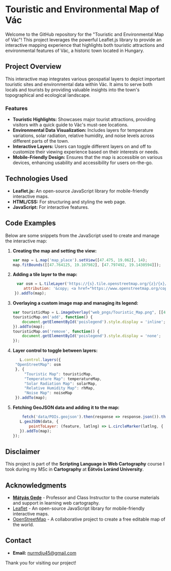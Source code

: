 # Touristic and Environmental Map of Vác

Welcome to the GitHub repository for the "Touristic and Environmental Map of Vác"! This project leverages the powerful Leaflet.js library to provide an interactive mapping experience that highlights both touristic attractions and environmental features of Vác, a historic town located in Hungary.

## Project Overview

This interactive map integrates various geospatial layers to depict important touristic sites and environmental data within Vác. It aims to serve both locals and tourists by providing valuable insights into the town's topographical and ecological landscape.

### Features

- **Touristic Highlights:** Showcases major tourist attractions, providing visitors with a quick guide to Vác's must-see locations.
- **Environmental Data Visualization:** Includes layers for temperature variations, solar radiation, relative humidity, and noise levels across different parts of the town.
- **Interactive Layers:** Users can toggle different layers on and off to customize their viewing experience based on their interests or needs.
- **Mobile-Friendly Design:** Ensures that the map is accessible on various devices, enhancing usability and accessibility for users on-the-go.

## Technologies Used

- **Leaflet.js:** An open-source JavaScript library for mobile-friendly interactive maps.
- **HTML/CSS:** For structuring and styling the web page.
- **JavaScript:** For interactive features.

## Code Examples

Below are some snippets from the JavaScript used to create and manage the interactive map:

1. **Creating the map and setting the view:**
   ```javascript
   var map = L.map('map_place').setView([47.475, 19.062], 14);
   map.fitBounds([[47.764125, 19.107982], [47.797492, 19.1430594]]);
   ```
   
2. **Adding a tile layer to the map:**
  ```javascript
       var osm = L.tileLayer('https://{s}.tile.openstreetmap.org/{z}/{x}/{y}.png', {
          attribution: '&copy; <a href="https://www.openstreetmap.org/copyright">OpenStreetMap</a> contributors'
      }).addTo(map);
   ```

3. **Overlaying a custom image map and managing its legend:**
    ```javascript
    var touristicMap = L.imageOverlay("web_pngs/Touristic_Map.png", [[47.764125, 19.107982], [47.797492, 19.1430594]]);
    touristicMap.on('add', function() {
        document.getElementById('poislegend').style.display = 'inline';
    }).addTo(map);
    touristicMap.on('remove', function() {
        document.getElementById('poislegend').style.display = 'none';
    });
    ```

4. **Layer control to toggle between layers:**
   ```javascript
      L.control.layers({
    "OpenStreetMap": osm
    }, {
        "Touristic Map": touristicMap,
        "Temperature Map": temperatureMap,
        "Solar Radiation Map": solarMap,
        "Relative Humidity Map": rhMap,
        "Noise Map": noiseMap
    }).addTo(map);
    ```

4. **Fetching GeoJSON data and adding it to the map:**
     ```javascript
         fetch('data/POIs.geojson').then(response => response.json()).then(data => {
        L.geoJSON(data, {
            pointToLayer: (feature, latlng) => L.circleMarker(latlng, { radius: 3, fillOpacity: 0.85 })
        }).addTo(map);
    });
    ```

## Disclaimer

This project is part of the **Scripting Language in Web Cartography** course I took during my MSc in **Cartography** at **Eötvös Loránd University**.


## Acknowledgments

- **[Mátyás Gede](https://github.com/samanbey)** - Professor and Class Instructor to the course materials and support in learning web cartography.
- [Leaflet](https://leafletjs.com) - An open-source JavaScript library for mobile-friendly interactive maps.
- [OpenStreetMap](https://www.openstreetmap.org) - A collaborative project to create a free editable map of the world.


## Contact

- **Email:** [nurmdju45@gmail.com](mailto:nurmdju45@gmail.com)

Thank you for visiting our project!
